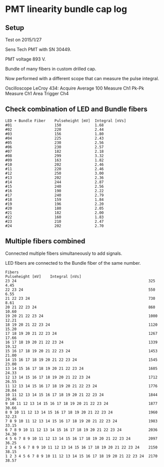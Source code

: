 # PMT linearity bundle cap log


Setup
-----

Test on 2015/1/27

Sens Tech PMT with SN 30449.

PMT voltage 893 V.

Bundle of many fibers in custom drilled cap.

Now performed with a different scope that can measure the pulse integral.

Oscilloscope LeCroy 434:
Acquire     Average 100
Measure     Ch1 Pk-Pk
Measure     Ch1 Area
Trigger     Ch4


Check combination of LED and Bundle fibers
------------------------------------------

    LED + Bundle Fiber    Pulseheight [mV]  Integral [nVs]
    #01                   150               1.68
    #02                   220               2.44
    #03                   156               1.80
    #04                   225               2.43
    #05                   230               2.56
    #06                   230               2.57
    #07                   182               2.18
    #08                   299               3.32
    #09                   163               1.82
    #10                   202               2.46
    #11                   220               2.46
    #12                   250               3.00
    #13                   202               2.36
    #14                   244               2.87
    #15                   240               2.56
    #16                   190               2.22
    #17                   240               2.79
    #18                   159               1.84
    #19                   196               2.20
    #20                   180               2.05
    #21                   182               2.00
    #22                   160               1.83
    #23                   210               2.47
    #24                   202               2.70


Multiple fibers combined
------------------------

Connected multiple fibers simultaneously to add signals.

LED fibers are connected to the Bundle fiber of the same number.

    Fibers                                                          Pulseheight [mV]    Integral [nVs]
    23 24                                                           325                 4.45
    22 23 24                                                        550                 6.55
    21 22 23 24                                                     730                 8.61
    20 21 22 23 24                                                  860                 10.60
    19 20 21 22 23 24                                               1000                12.21
    18 19 20 21 22 23 24                                            1120                15.20
    17 18 19 20 21 22 23 24                                         1267                17.66
    16 17 18 19 20 21 22 23 24                                      1339                19.12
    15 16 17 18 19 20 21 22 23 24                                   1453                21.00
    14 15 16 17 18 19 20 21 22 23 24                                1545                23.00
    13 14 15 16 17 18 19 20 21 22 23 24                             1605                24.33
    12 13 14 15 16 17 18 19 20 21 22 23 24                          1712                26.55
    11 12 13 14 15 16 17 18 19 20 21 22 23 24                       1776                28.04
    10 11 12 13 14 15 16 17 18 19 20 21 22 23 24                    1844                29.46
    9 10 11 12 13 14 15 16 17 18 19 20 21 22 23 24                  1877                30.66
    8 9 10 11 12 13 14 15 16 17 18 19 20 21 22 23 24                1960                32.23
    7 8 9 10 11 12 13 14 15 16 17 18 19 20 21 22 23 24              1983                33.15
    6 7 8 9 10 11 12 13 14 15 16 17 18 19 20 21 22 23 24            2036                34.30
    4 5 6 7 8 9 10 11 12 13 14 15 16 17 18 19 20 21 22 23 24        2097                36.25
    2 3 4 5 6 7 8 9 10 11 12 13 14 15 16 17 18 19 20 21 22 23 24    2150                38.15
    1 2 3 4 5 6 7 8 9 10 11 12 13 14 15 16 17 18 19 20 21 22 23 24  2170                38.57
    
